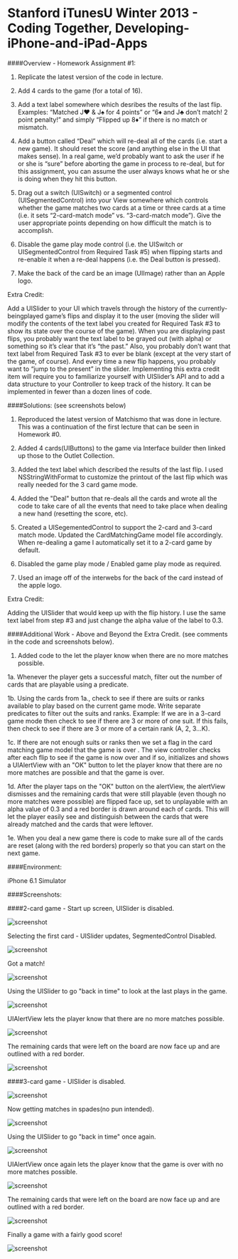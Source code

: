 Stanford iTunesU Winter 2013 - Coding Together, Developing-iPhone-and-iPad-Apps
===============================================================================

####Overview - Homework Assignment #1:

1. Replicate the latest version of the code in lecture.

2. Add 4 cards to the game (for a total of 16).

3. Add a text label somewhere which desribes the results of the last flip. 
    Examples:
    “Matched J♥ & J♠ for 4 points” or “6♦ and J♣ don’t match! 2 point penalty!” and
    simply “Flipped up 8♦” if there is no match or mismatch.
    
4. Add a button called “Deal” which will re-deal all of the cards (i.e. start a new game).
   It should reset the score (and anything else in the UI that makes sense). In a real
   game, we’d probably want to ask the user if he or she is “sure” before aborting the
   game in process to re-deal, but for this assignment, you can assume the user always
   knows what he or she is doing when they hit this button.
   
5. Drag out a switch (UISwitch) or a segmented control (UISegmentedControl) into your
   View somewhere which controls whether the game matches two cards at a time or
   three cards at a time (i.e. it sets “2-card-match mode” vs. “3-card-match mode”).
   Give the user appropriate points depending on how difficult the match is to
   accomplish.

6. Disable the game play mode control (i.e. the UISwitch or UISegmentedControl from
   Required Task #5) when flipping starts and re-enable it when a re-deal happens (i.e.
   the Deal button is pressed).
   
7. Make the back of the card be an image (UIImage) rather than an Apple logo.

Extra Credit:

Add a UISlider to your UI which travels through the history of the currently-beingplayed
game’s flips and display it to the user (moving the slider will modify the contents of
the text label you created for Required Task #3 to show its state over the course of the
game). When you are displaying past flips, you probably want the text label to be grayed
out (with alpha) or something so it’s clear that it’s “the past.” Also, you probably don’t
want that text label from Required Task #3 to ever be blank (except at the very start of
the game, of course). And every time a new flip happens, you probably want to “jump to
the present” in the slider. Implementing this extra credit item will require you to
familiarize yourself with UISlider’s API and to add a data structure to your Controller to
keep track of the history. It can be implemented in fewer than a dozen lines of code.
  
####Solutions: (see screenshots below)

1. Reproduced the latest version of Matchismo that was done in lecture. This was a continuation of the first lecture that can be seen in Homework #0.

2. Added 4 cards(UIButtons) to the game via Interface builder then linked up those to the Outlet Collection.

3. Added the text label which described the results of the last flip. I used NSStringWithFormat to customize the printout of the last flip which was really needed for the 3 card game mode. 

4. Added the "Deal" button that re-deals all the cards and wrote all the code to take care of all the events that need to take place when dealing a new hand (resetting the score, etc).

5. Created a UISegementedControl to support the 2-card and 3-card match mode. Updated the CardMatchingGame model file accordingly. When re-dealing a game I automatically set it to a 2-card game by default.

6. Disabled the game play mode / Enabled game play mode as required.

7. Used an image off of the interwebs for the back of the card instead of the apple logo.

Extra Credit:

Adding the UISlider that would keep up with the flip history. I use the same text label from step #3 and just change the alpha value of the label to 0.3. 


####Additional Work - Above and Beyond the Extra Credit. (see comments in the code and screenshots below).

1. Added code to the let the player know when there are no more matches possible. 

  1a. Whenever the player gets a successful match, filter out the number of cards that are playable using a                predicate.
  
  1b. Using the cards from 1a.,  check to see if there are suits or ranks available to play based on the current game
      mode. Write separate predicates to filter out the suits and ranks. Example: If we are in a 3-card game mode          then check to see if there are 3 or more of one suit. If this fails, then check to see if there are 3 or more        of a certain rank (A, 2, 3...K).
      
  1c. If there are not enough suits or ranks then we set a flag in the card matching game model that the game is over
      . The view controller checks after each flip to see if the game is now over and if so, initializes and shows 
      a UIAlertView with an "OK" button to let the player know that there are no more matches are possible and that        the game is over.
      
  1d. After the player taps on the "OK" button on the alertView, the alertView dismisses and the remaining cards that       were still playable (even though no more matches were possible) are flipped face up, set to unplayable with an 
      alpha value of 0.3 and a red border is drawn around each of cards. This will let the player easily see and           distinguish between the cards that were already matched and the cards that were leftover. 
      
  1e. When you deal a new game there is code to make sure all of the cards are reset (along with the red borders) 
      properly so that you can start on the next game.


####Environment:

iPhone 6.1 Simulator

####Screenshots:

####2-card game - Start up screen, UISlider is disabled.

![screenshot](http://geeksweep.files.wordpress.com/2013/08/homework1_1.png)



Selecting the first card - UISlider updates, SegmentedControl Disabled.

![screenshot](http://geeksweep.files.wordpress.com/2013/08/homework1_2.png)



Got a match!

![screenshot](http://geeksweep.files.wordpress.com/2013/08/homework1_3.png)



Using the UISlider to go "back in time" to look at the last plays in the game.

![screenshot](http://geeksweep.files.wordpress.com/2013/08/homework1_4.png)



UIAlertView lets the player know that there are no more matches possible.

![screenshot](http://geeksweep.files.wordpress.com/2013/08/homework1_5.png)



The remaining cards that were left on the board are now face up and are outlined with a red border.

![screenshot](http://geeksweep.files.wordpress.com/2013/08/homework1_6.png)



####3-card game - UISlider is disabled.

![screenshot](http://geeksweep.files.wordpress.com/2013/08/homework1_7.png)



Now getting matches in spades(no pun intended).

![screenshot](http://geeksweep.files.wordpress.com/2013/08/homework1_8.png)



Using the UISlider to go "back in time" once again.

![screenshot](http://geeksweep.files.wordpress.com/2013/08/homework1_9.png)



UIAlertView once again lets the player know that the game is over with no more matches possible.

![screenshot](http://geeksweep.files.wordpress.com/2013/08/homework1_10.png)



The remaining cards that were left on the board are now face up and are outlined with a red border. 

![screenshot](http://geeksweep.files.wordpress.com/2013/08/homework1_11.png)


Finally a game with a fairly good score!

![screenshot](http://geeksweep.files.wordpress.com/2013/08/homework1_12.png)




